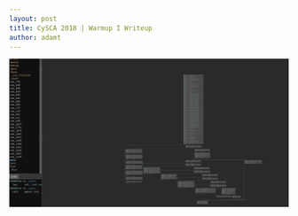 ```yaml
---
layout: post
title: CySCA 2018 | Warmup I Writeup
author: adamt
---
```


![BinaryNina Photo](../static/warmupi_binja.png)
